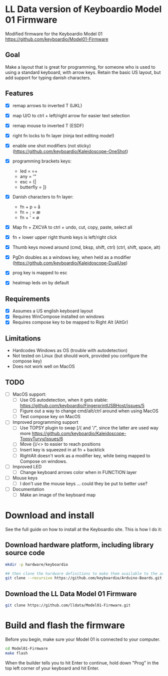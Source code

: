 # LL Data version of Keyboardio Model 01 Firmware

Modified firmware for the Keyboardio Model 01
https://github.com/keyboardio/Model01-Firmware

## Goal
Make a layout that is great for programming, for someone who is used to using a standard keyboard, with arrow keys.
Retain the basic US layout, but add support for typing danish characters.

## Features
- [x] remap arrows to inverted T (IJKL)
- [x] map U/O to ctrl + left/right arrow for easier text selection
- [x] remap mouse to inverted T (ESDF)
- [x] right fn locks to fn layer (ninja text editing mode!)
- [x] enable one shot modifiers (not sticky) (https://github.com/keyboardio/Kaleidoscope-OneShot)
- [x] programming brackets keys:
  - led =       =+
  - any =       '"
  - esc =       {|
  - butterfly = ]}
  
- [x] Danish characters to fn layer:
  - fn + p = å
  - fn + ; = æ
  - fn + ' = ø
  
- [x] Map fn + ZXCVA to ctrl + undo, cut, copy, paste, select all
- [x] fn + lower upper right thumb keys is left/right click
- [x] Thumb keys moved around (cmd, bksp, shift, ctrl) (ctrl, shift, space, alt)
- [x] PgDn doubles as a windows key, when held as a modifier (https://github.com/keyboardio/Kaleidoscope-DualUse)
- [x] prog key is mapped to esc
- [x] heatmap leds on by default

## Requirements
- [x] Assumes a US english keyboard layout
- [x] Requires WinCompose installed on windows
- [x] Requires compose key to be mapped to Right Alt (AltGr)

## Limitations
- Hardcodes Windows as OS (trouble with autodetection)
- Not tested on Linux (but should work, provided you configure the compose key)
- Does not work well on MacOS

## TODO
- [ ] MacOS support:
  - [ ] Use OS autodetection, when it gets stable: https://github.com/keyboardio/FingerprintUSBHost/issues/5
  - [ ] Figure out a way to change cmd/alt/ctrl around when using MacOS
  - [ ] Test compose key on MacOS
- [ ] Improved programming support
  - [ ] Use TOPSY plugin to swap [/{ and '/", since the latter are used way more
    https://github.com/keyboardio/Kaleidoscope-TopsyTurvy/issues/6
  - [ ] Move ()/<> to easier to reach positions
  - [ ] Insert key is squeezed in at fn + backtick
  - [ ] RightAlt doesn't work as a modifier key, while being mapped to Compose on windows.
- [ ] Improved LED
  - [ ] Change keyboard arrows color when in FUNCTION layer
- [ ] Mouse keys
  - [ ] I don't use the mouse keys ... could they be put to better use?
- [ ] Documentation
  - [ ] Make an image of the keyboard map

# Download and install

See the full guide on how to install at the Keyboardio site.
This is how I do it:

## Download hardware platform, including library source code 

```sh
mkdir -p hardware/keyboardio

## then clone the hardware definitions to make them available to the arduino environment
git clone --recursive https://github.com/keyboardio/Arduino-Boards.git hardware/keyboardio/avr
````

## Download the LL Data Model 01 Firmware

```sh
git clone https://github.com/lldata/Model01-Firmware.git
```

# Build and flash the firmware

Before you begin, make sure your Model 01 is connected to your computer.

```sh
cd Model01-Firmware
make flash
```

When the builder tells you to hit Enter to continue, hold down "Prog" in the top left corner of your keyboard and hit Enter.
